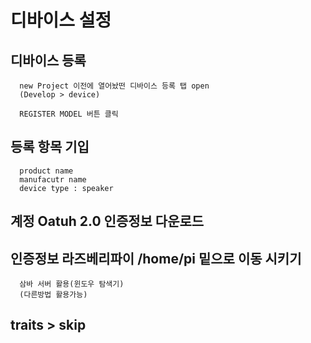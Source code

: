# 디바이스 설정


## 디바이스 등록
      new Project 이전에 열어놨떤 디바이스 등록 탭 open
      (Develop > device)
      
      REGISTER MODEL 버튼 클릭
      
## 등록 항목 기입
      product name
      manufacutr name
      device type : speaker
      
## 계정 Oatuh 2.0 인증정보 다운로드
  
## 인증정보 라즈베리파이 /home/pi 밑으로 이동 시키기
      삼바 서버 활용(윈도우 탐색기)
      (다른방법 활용가능)
      
## traits  > skip
